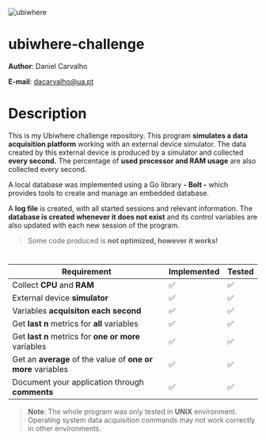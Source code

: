 ![ubiwhere](https://portugalsmartcities.fil.pt/wp-content/uploads/filexp/147/001.png)
# ubiwhere-challenge
**Author**: Daniel Carvalho

**E-mail**: dacarvalho@ua.pt

# Description
This is my Ubiwhere challenge repository. This program **simulates a data acquisition platform** working with an external device simulator.
The data created by this external device is produced by a simulator and collected **every second.**
The percentage of **used processor and RAM usage** are also collected every second.

A local database was implemented using a Go library **- Bolt -** which provides tools to create and manage an embedded database.

A **log file** is created, with all started sessions and relevant information. The **database is created whenever it does not exist** and its control variables are also updated with each new session of the program.

> Some code produced is **not optimized, however it works!**

# 
|Requirement               |Implemented                | Tested |
|----------------|-------------------------------|--------------|
|Collect **CPU** and **RAM**                |:white_check_mark: |:white_check_mark: |
|External device **simulator**          |:white_check_mark: |:white_check_mark: |
|Variables **acquisiton each second**   |:white_check_mark: |:white_check_mark: |
|Get **last n** metrics for **all** variables   |:white_check_mark: |:white_check_mark: |
|Get **last n** metrics for **one or more** variables   |:white_check_mark: |:white_check_mark: |
|Get an **average** of the value of **one or more** variables  |:white_check_mark: |:white_check_mark: |
|Document your application through **comments**  |:white_check_mark: |:white_check_mark: |




> **Note**: The whole program was only tested in **UNIX** environment. Operating system data acquisition commands may not work
correctly in other environments.



